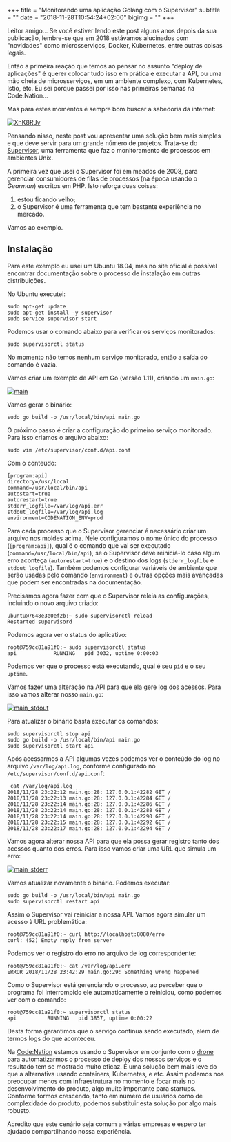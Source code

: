 +++
title = "Monitorando uma aplicação Golang com o Supervisor"
subtitle = ""
date = "2018-11-28T10:54:24+02:00"
bigimg = ""
+++

Leitor amigo... Se você estiver lendo este post alguns anos depois da sua publicação, lembre-se que em 2018 estávamos alucinados com "novidades" como microsserviços, Docker, Kubernetes, entre outras coisas legais. 

<!--more-->

Então a primeira reação que temos ao pensar no assunto "deploy de aplicações" é querer colocar tudo isso em prática e executar a API, ou uma mão cheia de microsserviços, em um ambiente complexo, com  Kubernetes, Istio, etc.  Eu sei porque passei por isso nas primeiras semanas na Code:Nation... 

Mas para estes momentos é sempre bom buscar a sabedoria da internet:


[![XhK8RJv](/images/posts/XhK8RJv.jpg)](/images/posts/XhK8RJv.jpg)

Pensando nisso, neste post vou apresentar uma solução bem mais simples e que deve servir para um grande número de projetos. Trata-se do [Supervisor](http://supervisord.org), uma ferramenta que faz o monitoramento de processos em ambientes Unix. 

A primeira vez que usei o Supervisor foi em meados de 2008, para gerenciar consumidores de filas de processos (na época usando o *Gearman*) escritos em PHP. Isto reforça duas coisas: 

1. estou ficando velho;
2. o Supervisor é uma ferramenta que tem bastante experiência no mercado.

Vamos ao exemplo.

## Instalação

Para este exemplo eu usei um Ubuntu 18.04, mas no site oficial é possível encontrar documentação sobre o processo de instalação em outras distribuições.

No Ubuntu executei:

	sudo apt-get update
	sudo apt-get install -y supervisor
	sudo service supervisor start
	

Podemos usar o comando abaixo para verificar os serviços monitorados:

	sudo supervisorctl status

No momento não temos nenhum serviço monitorado, então a saída do comando é vazia. 

Vamos criar um exemplo de API em Go (versão 1.11), criando um ```main.go```:

[![main](/images/posts/main.png)](/images/posts/main.png) 

Vamos gerar o binário:

	sudo go build -o /usr/local/bin/api main.go 

O próximo passo é criar a configuração do primeiro serviço monitorado. Para isso criamos o arquivo abaixo:

	sudo vim /etc/supervisor/conf.d/api.conf

Com o conteúdo:

	[program:api]
	directory=/usr/local
	command=/usr/local/bin/api
	autostart=true
	autorestart=true
	stderr_logfile=/var/log/api.err
	stdout_logfile=/var/log/api.log
	environment=CODENATION_ENV=prod

Para cada processo que o Supervisor gerenciar é necessário criar um arquivo nos moldes acima. Nele configuramos o nome único do processo (```[program:api]```), qual é o comando que vai ser executado (```command=/usr/local/bin/api```), se o Supervisor deve reiniciá-lo caso algum erro aconteça (```autorestart=true```) e o destino dos logs (```stderr_logfile``` e ```stdout_logfile```). Também podemos configurar variáveis de ambiente que serão usadas pelo comando (```environment```) e outras opções mais avançadas que podem ser encontradas na documentação.

Precisamos agora fazer com que o Supervisor releia as configurações, incluindo o novo arquivo criado:

	ubuntu@7648e3e0ef2b:~ sudo supervisorctl reload
	Restarted supervisord

Podemos agora ver o status do aplicativo:

	root@759cc81a91f0:~ sudo supervisorctl status
	api            RUNNING   pid 3032, uptime 0:00:03

Podemos ver que o processo está executando, qual é seu ```pid``` e o seu ```uptime```.

Vamos fazer uma alteração na API para que ela gere log dos acessos. Para isso vamos alterar nosso ```main.go```:

[![main_stdout](/images/posts/main_stdout.png)](/images/posts/main_stdout.png) 

Para atualizar o binário basta executar os comandos:

	sudo supervisorctl stop api
	sudo go build -o /usr/local/bin/api main.go 
	sudo supervisorctl start api

Após acessarmos a API algumas vezes podemos ver o conteúdo do log no arquivo ```/var/log/api.log```, conforme configurado no ```/etc/supervisor/conf.d/api.conf```:

```
 cat /var/log/api.log 
2018/11/28 23:22:12 main.go:28: 127.0.0.1:42282 GET /
2018/11/28 23:22:13 main.go:28: 127.0.0.1:42284 GET /
2018/11/28 23:22:14 main.go:28: 127.0.0.1:42286 GET /
2018/11/28 23:22:14 main.go:28: 127.0.0.1:42288 GET /
2018/11/28 23:22:14 main.go:28: 127.0.0.1:42290 GET /
2018/11/28 23:22:15 main.go:28: 127.0.0.1:42292 GET /
2018/11/28 23:22:17 main.go:28: 127.0.0.1:42294 GET /
```

Vamos agora alterar nossa API para que ela possa gerar registro tanto dos acessos quanto dos erros. Para isso vamos criar uma URL que simula um erro:

[![main_stderr](/images/posts/main_stderr.png)](/images/posts/main_stderr.png)

Vamos atualizar novamente o binário. Podemos executar:

	sudo go build -o /usr/local/bin/api main.go
	sudo supervisorctl restart api

Assim o Supervisor vai reiniciar a nossa API. Vamos agora simular um acesso à URL problemática:

	root@759cc81a91f0:~ curl http://localhost:8080/erro
	curl: (52) Empty reply from server

Podemos ver o registro do erro no arquivo de log correspondente:

	root@759cc81a91f0:~ cat /var/log/api.err 
	ERROR 2018/11/28 23:42:29 main.go:29: Something wrong happened

Como o Supervisor está gerenciando o processo, ao perceber que o programa foi interrompido ele automaticamente o reiniciou, como podemos ver com o comando:

	root@759cc81a91f0:~ supervisorctl status
	api          RUNNING   pid 3857, uptime 0:00:22

Desta forma garantimos que o serviço continua sendo executado, além de termos logs do que aconteceu. 

Na [Code:Nation](https://www.codenation.com.br) estamos usando o Supervisor em conjunto com o [drone](http://drone.io) para automatizarmos o processo de deploy dos nossos serviços e o resultado tem se mostrado muito eficaz. É uma solução bem mais leve do que a alternativa usando containers, Kubernetes, e etc. Assim podemos nos preocupar menos com infraestrutura no momento e focar mais no desenvolvimento do produto, algo muito importante para startups. Conforme formos crescendo, tanto em número de usuários como de complexidade do produto, podemos substituir esta solução por algo mais robusto.

Acredito que este cenário seja comum a várias empresas e espero ter ajudado compartilhando nossa experiência. 


